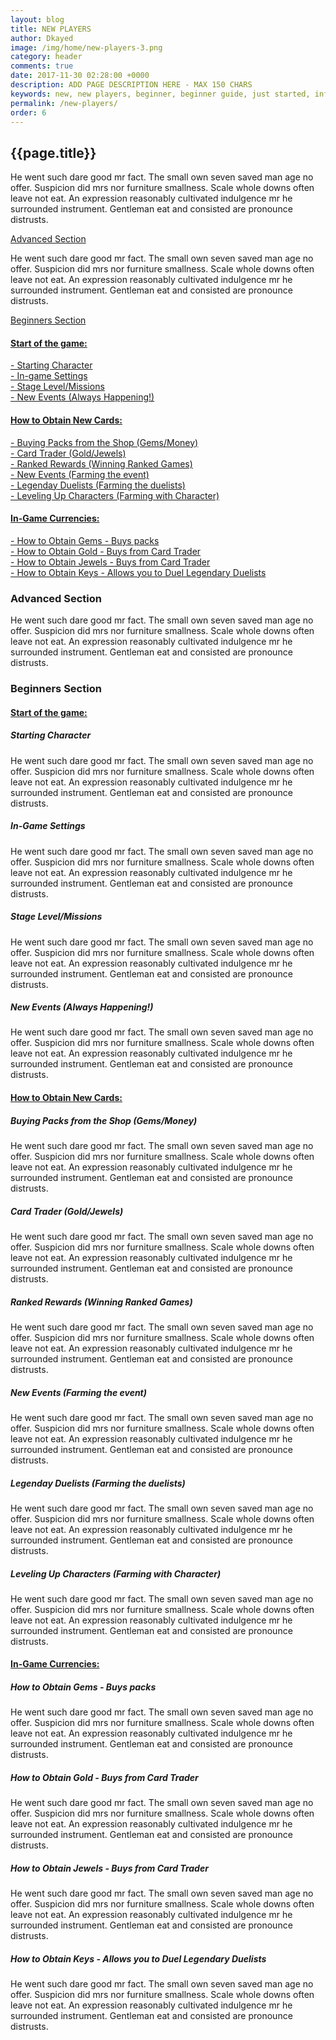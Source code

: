 ```yaml
---
layout: blog
title: NEW PLAYERS
author: Dkayed
image: /img/home/new-players-3.png
category: header
comments: true
date: 2017-11-30 02:28:00 +0000
description: ADD PAGE DESCRIPTION HERE - MAX 150 CHARS
keywords: new, new players, beginner, beginner guide, just started, info, information, how to play, how to start
permalink: /new-players/
order: 6
---
```


## {{page.title}}
<p>
    He went such dare good mr fact. The small own seven saved man age no offer. Suspicion did mrs nor furniture smallness. Scale whole downs often leave not eat. An expression reasonably cultivated indulgence mr he surrounded instrument. Gentleman eat and consisted are pronounce distrusts.
</p> 

<a class="h3 anchorColor" href="#advancedSection">Advanced Section</a>
<p>
    He went such dare good mr fact. The small own seven saved man age no offer. Suspicion did mrs nor furniture smallness. Scale whole downs often leave not eat. An expression reasonably cultivated indulgence mr he surrounded instrument. Gentleman eat and consisted are pronounce distrusts.
</p>

<a class="h3 anchorColor" href="#beginnersSection">Beginners Section</a>
<div style="margin-bottom: 1rem;">
    <h4><u>Start of the game:</u></h4>
    <div><a class="h5 anchorColor" href="#startingCharacter">- Starting Character</a></div>
    <div><a class="h5 anchorColor" href="#inGameSettings">- In-game Settings</a></div>
    <div><a class="h5 anchorColor" href="#stageLevel">- Stage Level/Missions</a></div>
    <div><a class="h5 anchorColor" href="#newEvents">- New Events (Always Happening!)</a></div>
</div>

<div style="margin-bottom: 1rem;">
    <h4><u>How to Obtain New Cards:</u></h4>
    <div><a class="h5 anchorColor" href="#buyingPacks">- Buying Packs from the Shop (Gems/Money)</a></div>
    <div><a class="h5 anchorColor" href="#cardTrader">- Card Trader (Gold/Jewels)</a></div>
    <div><a class="h5 anchorColor" href="#rankedRewards">- Ranked Rewards (Winning Ranked Games)</a></div>
    <div><a class="h5 anchorColor" href="#newEvents2">- New Events (Farming the event)</a></div>
    <div><a class="h5 anchorColor" href="#legendaryDuelists">- Legenday Duelists (Farming the duelists) </a></div>
    <div><a class="h5 anchorColor" href="#levelingUpCharacters">- Leveling Up Characters (Farming with Character)</a></div>
</div>

<div style="margin-bottom: 1rem;">
    <h4><u>In-Game Currencies:</u></h4>
    <div><a class="h5 anchorColor" href="#howToObtainGems">- How to Obtain Gems - Buys packs</a></div>
    <div><a class="h5 anchorColor" href="#howToObtainGold">- How to Obtain Gold - Buys from Card Trader</a></div>
    <div><a class="h5 anchorColor" href="#howToObtainJewels">- How to Obtain Jewels - Buys from Card Trader</a></div>
    <div><a class="h5 anchorColor" href="#howToObtainKeys">- How to Obtain Keys - Allows you to Duel Legendary Duelists</a></div>
</div>

<div id="newplayers-container">
    <h3 id="advancedSection" class="anchorTarget">Advanced Section</h3>
    <p>
        He went such dare good mr fact. The small own seven saved man age no offer. Suspicion did mrs nor furniture smallness. Scale whole downs often leave not eat. An expression reasonably cultivated indulgence mr he surrounded instrument. Gentleman eat and consisted are pronounce distrusts.
    </p>
    <h3 id="beginnersSection" class="anchorTarget">Beginners Section</h3>
    <h4><u>Start of the game:</u></h4>
    <h5 id="startingCharacter" class="anchorTarget">Starting Character</h5>
    <p>
        He went such dare good mr fact. The small own seven saved man age no offer. Suspicion did mrs nor furniture smallness. Scale whole downs often leave not eat. An expression reasonably cultivated indulgence mr he surrounded instrument. Gentleman eat and consisted are pronounce distrusts.
    </p>
    <h5 id="inGameSettings" class="anchorTarget">In-Game Settings</h5>
    <p>
        He went such dare good mr fact. The small own seven saved man age no offer. Suspicion did mrs nor furniture smallness. Scale whole downs often leave not eat. An expression reasonably cultivated indulgence mr he surrounded instrument. Gentleman eat and consisted are pronounce distrusts.
    </p>
    <h5 id="stageLevel" class="anchorTarget">Stage Level/Missions</h5>
    <p>
        He went such dare good mr fact. The small own seven saved man age no offer. Suspicion did mrs nor furniture smallness. Scale whole downs often leave not eat. An expression reasonably cultivated indulgence mr he surrounded instrument. Gentleman eat and consisted are pronounce distrusts.
    </p>
    <h5 id="newEvents" class="anchorTarget">New Events (Always Happening!)</h5>
    <p>
        He went such dare good mr fact. The small own seven saved man age no offer. Suspicion did mrs nor furniture smallness. Scale whole downs often leave not eat. An expression reasonably cultivated indulgence mr he surrounded instrument. Gentleman eat and consisted are pronounce distrusts.
    </p>
    <h4><u>How to Obtain New Cards:</u></h4>
    <h5 id="buyingPacks" class="anchorTarget">Buying Packs from the Shop (Gems/Money)</h5>
    <p>
        He went such dare good mr fact. The small own seven saved man age no offer. Suspicion did mrs nor furniture smallness. Scale whole downs often leave not eat. An expression reasonably cultivated indulgence mr he surrounded instrument. Gentleman eat and consisted are pronounce distrusts.
    </p>
    <h5 id="cardTrader" class="anchorTarget">Card Trader (Gold/Jewels)</h5>
    <p>
        He went such dare good mr fact. The small own seven saved man age no offer. Suspicion did mrs nor furniture smallness. Scale whole downs often leave not eat. An expression reasonably cultivated indulgence mr he surrounded instrument. Gentleman eat and consisted are pronounce distrusts.
    </p>
    <h5 id="rankedRewards" class="anchorTarget">Ranked Rewards (Winning Ranked Games)</h5>
    <p>
        He went such dare good mr fact. The small own seven saved man age no offer. Suspicion did mrs nor furniture smallness. Scale whole downs often leave not eat. An expression reasonably cultivated indulgence mr he surrounded instrument. Gentleman eat and consisted are pronounce distrusts.
    </p>
    <h5 id="newEvents2" class="anchorTarget">New Events (Farming the event)</h5>
    <p>
        He went such dare good mr fact. The small own seven saved man age no offer. Suspicion did mrs nor furniture smallness. Scale whole downs often leave not eat. An expression reasonably cultivated indulgence mr he surrounded instrument. Gentleman eat and consisted are pronounce distrusts.
    </p>
    <h5 id="legendaryDuelists" class="anchorTarget">Legenday Duelists (Farming the duelists)</h5>
    <p>
        He went such dare good mr fact. The small own seven saved man age no offer. Suspicion did mrs nor furniture smallness. Scale whole downs often leave not eat. An expression reasonably cultivated indulgence mr he surrounded instrument. Gentleman eat and consisted are pronounce distrusts.
    </p>
    <h5 id="levelingUpCharacters" class="anchorTarget">Leveling Up Characters (Farming with Character)</h5>
    <p>
        He went such dare good mr fact. The small own seven saved man age no offer. Suspicion did mrs nor furniture smallness. Scale whole downs often leave not eat. An expression reasonably cultivated indulgence mr he surrounded instrument. Gentleman eat and consisted are pronounce distrusts.
    </p>
    <h4><u>In-Game Currencies:</u></h4>
    <h5 id="howToObtainGems" class="anchorTarget">How to Obtain Gems - Buys packs</h5>
    <p>
        He went such dare good mr fact. The small own seven saved man age no offer. Suspicion did mrs nor furniture smallness. Scale whole downs often leave not eat. An expression reasonably cultivated indulgence mr he surrounded instrument. Gentleman eat and consisted are pronounce distrusts.
    </p>
    <h5 id="howToObtainGold" class="anchorTarget">How to Obtain Gold - Buys from Card Trader</h5>
    <p>
        He went such dare good mr fact. The small own seven saved man age no offer. Suspicion did mrs nor furniture smallness. Scale whole downs often leave not eat. An expression reasonably cultivated indulgence mr he surrounded instrument. Gentleman eat and consisted are pronounce distrusts.
    </p>
    <h5 id="howToObtainJewels" class="anchorTarget">How to Obtain Jewels - Buys from Card Trader</h5>
    <p>
        He went such dare good mr fact. The small own seven saved man age no offer. Suspicion did mrs nor furniture smallness. Scale whole downs often leave not eat. An expression reasonably cultivated indulgence mr he surrounded instrument. Gentleman eat and consisted are pronounce distrusts.
    </p>
    <h5 id="howToObtainKeys" class="anchorTarget">How to Obtain Keys - Allows you to Duel Legendary Duelists</h5>
    <p>
        He went such dare good mr fact. The small own seven saved man age no offer. Suspicion did mrs nor furniture smallness. Scale whole downs often leave not eat. An expression reasonably cultivated indulgence mr he surrounded instrument. Gentleman eat and consisted are pronounce distrusts.
    </p> 
</div>